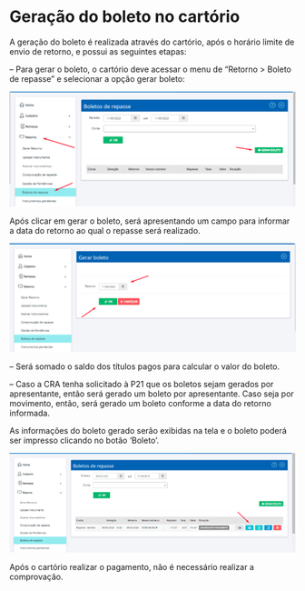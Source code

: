 # Geração do boleto no cartório

A geração do boleto é realizada através do cartório, após o horário limite de envio de retorno, e possui as seguintes etapas:

– Para gerar o boleto, o cartório deve acessar o menu de “Retorno > Boleto de repasse” e selecionar a opção gerar boleto:

![](<../../.gitbook/assets/image (43).png>)

Após clicar em gerar o boleto, será apresentando um campo para informar a data do retorno ao qual o repasse será realizado.

![](<../../.gitbook/assets/image (70).png>)

– Será somado o saldo dos títulos pagos para calcular o valor do boleto.

– Caso a CRA tenha solicitado à P21 que os boletos sejam gerados por apresentante, então será gerado um boleto por apresentante. Caso seja por movimento, então, será gerado um boleto conforme a data do retorno informada.

As informações do boleto gerado serão exibidas na tela e o boleto poderá ser impresso clicando no botão ‘Boleto’.

![](<../../.gitbook/assets/image (69).png>)

Após o cartório realizar o pagamento, não é necessário realizar a comprovação.
